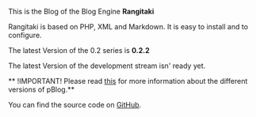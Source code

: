 This is the Blog of the Blog Engine **Rangitaki**

Rangitaki is based on PHP, XML and Markdown. It is easy to install and to configure.

The latest Version of the 0.2 series is **0.2.2**

The latest Version of the development stream isn' ready yet.


** !IMPORTANT! Please read [this](index.php?article=About-the-Future-of-pBlog) for more information about the different versions of pBlog.**

You can find the source code on [GitHub](https://github.com/mmk2410/Rangitaki).
